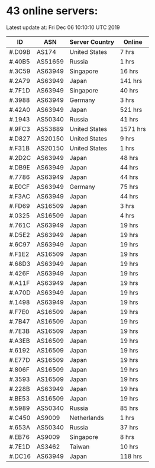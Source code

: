 # 43 online servers:

Latest update at: Fri Dec 06 10:10:10 UTC 2019

| ID | ASN | Server Country | Online |
| -- | --- | -------------- | ------ |
| #.D09B | AS174 | United States | 7 hrs |
| #.40B5 | AS51659 | Russia | 1 hrs |
| #.3C59 | AS63949 | Singapore | 16 hrs |
| #.2A79 | AS63949 | Japan | 141 hrs |
| #.7F1D | AS63949 | Singapore | 40 hrs |
| #.3988 | AS63949 | Germany | 3 hrs |
| #.42A0 | AS63949 | Japan | 521 hrs |
| #.1943 | AS50340 | Russia | 41 hrs |
| #.9FC3 | AS53889 | United States | 1571 hrs |
| #.D827 | AS20150 | United States | 9 hrs |
| #.F31B | AS20150 | United States | 1 hrs |
| #.2D2C | AS63949 | Japan | 48 hrs |
| #.DB9E | AS63949 | Japan | 44 hrs |
| #.7786 | AS63949 | Japan | 44 hrs |
| #.E0CF | AS63949 | Germany | 75 hrs |
| #.F3AC | AS63949 | Japan | 44 hrs |
| #.FD69 | AS16509 | Japan | 3 hrs |
| #.0325 | AS16509 | Japan | 4 hrs |
| #.761C | AS63949 | Japan | 19 hrs |
| #.D5E2 | AS63949 | Japan | 19 hrs |
| #.6C97 | AS63949 | Japan | 19 hrs |
| #.F1E2 | AS16509 | Japan | 19 hrs |
| #.68D3 | AS63949 | Japan | 19 hrs |
| #.426F | AS63949 | Japan | 19 hrs |
| #.A11F | AS63949 | Japan | 19 hrs |
| #.A70D | AS63949 | Japan | 19 hrs |
| #.1498 | AS63949 | Japan | 19 hrs |
| #.F7E0 | AS16509 | Japan | 19 hrs |
| #.7B47 | AS16509 | Japan | 19 hrs |
| #.7E3B | AS16509 | Japan | 19 hrs |
| #.A3EB | AS16509 | Japan | 19 hrs |
| #.6192 | AS16509 | Japan | 19 hrs |
| #.E77D | AS16509 | Japan | 19 hrs |
| #.806F | AS16509 | Japan | 19 hrs |
| #.3593 | AS16509 | Japan | 19 hrs |
| #.228B | AS63949 | Japan | 19 hrs |
| #.BE53 | AS16509 | Japan | 19 hrs |
| #.5989 | AS50340 | Russia | 85 hrs |
| #.C450 | AS9009 | Netherlands | 1 hrs |
| #.653A | AS50340 | Russia | 37 hrs |
| #.EB76 | AS9009 | Singapore | 8 hrs |
| #.7E1D | AS3462 | Taiwan | 10 hrs |
| #.DC16 | AS63949 | Japan | 118 hrs |

